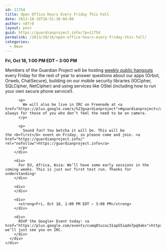 ```yaml
---
id: 11754
title: Open Office Hours Every Friday This Fall
date: 2013-10-16T16:51:36-04:00
author: n8fr8
layout: post
guid: https://guardianproject.info/?p=11754
permalink: /2013/10/16/open-office-hours-every-friday-this-fall/
categories:
  - News
---
```

<div>
  <strong>Fri, Oct 18, 1:00 PM EDT – 3:00 PM</strong></p> 
  
  <div>
  </div>
</div>

<div>
  <div>
    <div>
      <div>
        <div>
          Members of the Guardian Project will be hosting <a href="https://plus.google.com/events/cumq8tucoc31ap55iqdn7pq9abs">weekly public hangouts</a> every Friday for the rest of year to answer questions about our apps (Orbot, Orweb, ChatSecure), building on our mobile security libraries (IOCipher, SQLCipher, NetCipher) and using services like OStel (including how to run your own secure phone service!).</p> 
          
          <p>
            We will also be live in IRC on Freenode at <a href="https://plus.google.com/s/%23guardianproject">#guardianproject</a>  as always for those of you who don’t feel the need to be on camera.
          </p>
          
          <p>
            Sound fun? You betcha it will be. This will be the <b>first</b> event on Friday, so please come and join. <a href="https://guardianproject.info/" rel="nofollow">https://guardianproject.info</a>
          </p>
        </div>
        
        <div>
          For EU, Africa, Asia: We’ll have some early sessions in the coming weeks. This is just our first test run. Thanks for understanding!
        </div>
        
        <div>
        </div>
        
        <div>
          <strong>Fri, Oct 18, 1:00 PM EDT – 3:00 PM</strong>
        </div>
        
        <div>
          RSVP the Google+ Event today: <a href="https://plus.google.com/events/cumq8tucoc31ap55iqdn7pq9abs">https://plus.google.com/events/cumq8tucoc31ap55iqdn7pq9abs</a> or we’ll just see you on IRC.
        </div>
      </div>
    </div>
  </div>
</div>